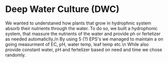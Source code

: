 # Deep Water Culture (DWC)
We wanted to understaned how plants that grow in hydrophnic system absorb their nutrients through the water.
To do so, we built a hydrophonic system, that massure the nutrients of the water and provide ph or fertelizer as needed automaticlly./n
By using 5 (?) EPS's we managed to maintain a on going measurment of EC, pH, water temp, leaf temp etc.\n
While also provide constant water, pH and fertelizer based on need and time we chose randomly.
